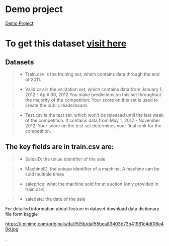 # Demo project








[Demo Project](https://github.com/Sagarkeshave/demo_git#demo-project)







# To get this dataset [visit here](https://www.kaggle.com/competitions/bluebook-for-bulldozers/data)

## Datasets

>* Train.csv is the training set, which contains data through the end of 2011.

>* Valid.csv is the validation set, which contains data from January 1, 2012 - April 30, 2012 You make predictions on this set throughout the majority of the competition. Your score on this set is used to create the public leaderboard.

>* Test.csv is the test set, which won't be released until the last week of the competition. It contains data from May 1, 2012 - November 2012. Your score on the test set determines your final rank for the competition.

## The key fields are in train.csv are:

>* SalesID: the uniue identifier of the sale

>* MachineID: the unique identifier of a machine. A machine can be sold multiple times

>* saleprice: what the machine sold for at auction (only provided in train.csv)

>* saledate: the date of the sale

For detailed information about feature in dataset download data dictionary file form kaggle





https://i.pinimg.com/originals/da/f5/5b/daf55bea83403b73b41981e4df06e48d.jpg


.

